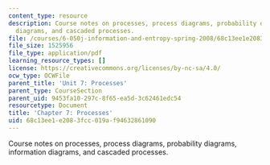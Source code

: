 ```yaml
---
content_type: resource
description: Course notes on processes, process diagrams, probability diagrams, information
  diagrams, and cascaded processes.
file: /courses/6-050j-information-and-entropy-spring-2008/68c13ee1e2083fcc019af94632861090_MIT6_050JS08_chapter7.pdf
file_size: 1525956
file_type: application/pdf
learning_resource_types: []
license: https://creativecommons.org/licenses/by-nc-sa/4.0/
ocw_type: OCWFile
parent_title: 'Unit 7: Processes'
parent_type: CourseSection
parent_uid: 9453fa10-297c-8f65-ea5d-3c62461edc54
resourcetype: Document
title: 'Chapter 7: Processes'
uid: 68c13ee1-e208-3fcc-019a-f94632861090
---
```

Course notes on processes, process diagrams, probability diagrams, information diagrams, and cascaded processes.
